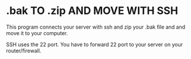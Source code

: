 # .bak TO .zip AND MOVE WITH SSH
 This program connects your server with ssh and zip your .bak file and and move it to your computer.

SSH uses the 22 port. You have to forward 22 port to your server on your router/firewall.
